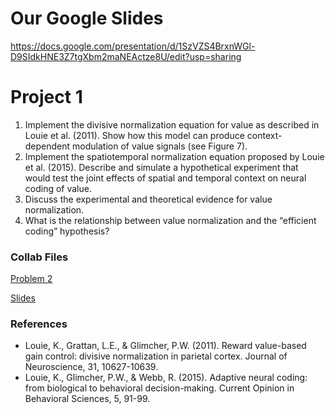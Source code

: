 # Our Google Slides
https://docs.google.com/presentation/d/1SzVZS4BrxnWGl-D9SIdkHNE3Z7tgXbm2maNEActze8U/edit?usp=sharing

# Project 1
1. Implement the divisive normalization equation for value as described in Louie et al. (2011). Show how this model can produce context-dependent modulation of value signals (see Figure 7).
2. Implement the spatiotemporal normalization equation proposed by Louie et al. (2015). Describe and simulate a hypothetical experiment that would test the joint effects of spatial and temporal context on neural coding of value.
3. Discuss the experimental and theoretical evidence for value normalization.
4. What is the relationship between value normalization and the “efficient coding” hypothesis?



### Collab Files

[Problem 2](https://colab.research.google.com/drive/1RQHRe4OblhUrRrDVrg6AvWPQxUEBIU7Q)

[Slides](https://docs.google.com/presentation/d/1SzVZS4BrxnWGl-D9SIdkHNE3Z7tgXbm2maNEActze8U/edit?usp=sharing)



### References

- Louie, K., Grattan, L.E., & Glimcher, P.W. (2011). Reward value-based gain control: divisive normalization in parietal cortex. Journal of Neuroscience, 31, 10627-10639.
- Louie, K., Glimcher, P.W., & Webb, R. (2015). Adaptive neural coding: from biological to behavioral decision-making. Current Opinion in Behavioral Sciences, 5, 91-99.



